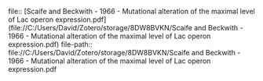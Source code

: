 file:: [Scaife and Beckwith - 1966 - Mutational alteration of the maximal level of Lac operon expression.pdf](file://C:/Users/David/Zotero/storage/8DW8BVKN/Scaife and Beckwith - 1966 - Mutational alteration of the maximal level of Lac operon expression.pdf)
file-path:: file://C:/Users/David/Zotero/storage/8DW8BVKN/Scaife and Beckwith - 1966 - Mutational alteration of the maximal level of Lac operon expression.pdf
